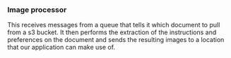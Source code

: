 ### Image processor

This receives messages from a queue that tells it which document to pull from a s3 bucket.
It then performs the extraction of the instructions and preferences on the document and sends
the resulting images to a location that our application can make use of.
